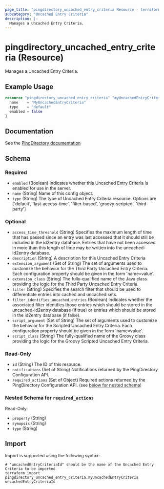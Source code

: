 ```yaml
---
page_title: "pingdirectory_uncached_entry_criteria Resource - terraform-provider-pingdirectory"
subcategory: "Uncached Entry Criteria"
description: |-
  Manages a Uncached Entry Criteria.
---
```


# pingdirectory_uncached_entry_criteria (Resource)

Manages a Uncached Entry Criteria.

## Example Usage

```terraform
resource "pingdirectory_uncached_entry_criteria" "myUncachedEntryCriteria" {
  name    = "MyUncachedEntryCriteria"
  type    = "default"
  enabled = false
}
```

## Documentation
See the [PingDirectory documentation](https://docs.pingidentity.com/r/en-us/pingdirectory-93/pd_ds_config_uncached_attrs_entries)

<!-- schema generated by tfplugindocs -->
## Schema

### Required

- `enabled` (Boolean) Indicates whether this Uncached Entry Criteria is enabled for use in the server.
- `name` (String) Name of this config object.
- `type` (String) The type of Uncached Entry Criteria resource. Options are ['default', 'last-access-time', 'filter-based', 'groovy-scripted', 'third-party']

### Optional

- `access_time_threshold` (String) Specifies the maximum length of time that has passed since an entry was last accessed that it should still be included in the id2entry database. Entries that have not been accessed in more than this length of time may be written into the uncached-id2entry database.
- `description` (String) A description for this Uncached Entry Criteria
- `extension_argument` (Set of String) The set of arguments used to customize the behavior for the Third Party Uncached Entry Criteria. Each configuration property should be given in the form 'name=value'.
- `extension_class` (String) The fully-qualified name of the Java class providing the logic for the Third Party Uncached Entry Criteria.
- `filter` (String) Specifies the search filter that should be used to differentiate entries into cached and uncached sets.
- `filter_identifies_uncached_entries` (Boolean) Indicates whether the associated filter identifies those entries which should be stored in the uncached-id2entry database (if true) or entries which should be stored in the id2entry database (if false).
- `script_argument` (Set of String) The set of arguments used to customize the behavior for the Scripted Uncached Entry Criteria. Each configuration property should be given in the form 'name=value'.
- `script_class` (String) The fully-qualified name of the Groovy class providing the logic for the Groovy Scripted Uncached Entry Criteria.

### Read-Only

- `id` (String) The ID of this resource.
- `notifications` (Set of String) Notifications returned by the PingDirectory Configuration API.
- `required_actions` (Set of Object) Required actions returned by the PingDirectory Configuration API. (see [below for nested schema](#nestedatt--required_actions))

<a id="nestedatt--required_actions"></a>
### Nested Schema for `required_actions`

Read-Only:

- `property` (String)
- `synopsis` (String)
- `type` (String)

## Import

Import is supported using the following syntax:

```shell
# "uncachedEntryCriteriaId" should be the name of the Uncached Entry Criteria to be imported
terraform import pingdirectory_uncached_entry_criteria.myUncachedEntryCriteria uncachedEntryCriteriaId
```

